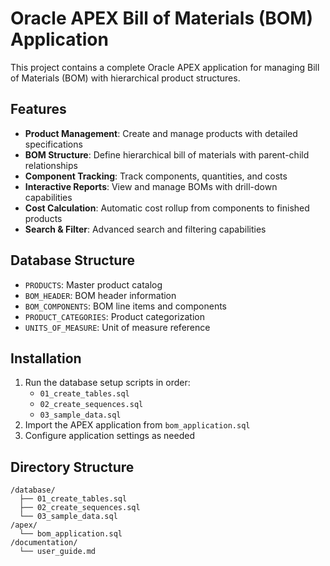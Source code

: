 # Oracle APEX Bill of Materials (BOM) Application

This project contains a complete Oracle APEX application for managing Bill of Materials (BOM) with hierarchical product structures.

## Features

- **Product Management**: Create and manage products with detailed specifications
- **BOM Structure**: Define hierarchical bill of materials with parent-child relationships
- **Component Tracking**: Track components, quantities, and costs
- **Interactive Reports**: View and manage BOMs with drill-down capabilities
- **Cost Calculation**: Automatic cost rollup from components to finished products
- **Search & Filter**: Advanced search and filtering capabilities

## Database Structure

- `PRODUCTS`: Master product catalog
- `BOM_HEADER`: BOM header information
- `BOM_COMPONENTS`: BOM line items and components
- `PRODUCT_CATEGORIES`: Product categorization
- `UNITS_OF_MEASURE`: Unit of measure reference

## Installation

1. Run the database setup scripts in order:
   - `01_create_tables.sql`
   - `02_create_sequences.sql`
   - `03_sample_data.sql`
2. Import the APEX application from `bom_application.sql`
3. Configure application settings as needed

## Directory Structure

```
/database/
  ├── 01_create_tables.sql
  ├── 02_create_sequences.sql
  └── 03_sample_data.sql
/apex/
  └── bom_application.sql
/documentation/
  └── user_guide.md
```
